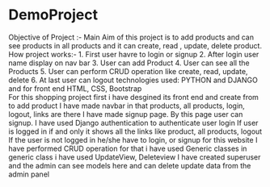 # DemoProject

Objective of Project :- Main Aim of this project is to add products and can see products in all products and it can create, read , update, delete product.
How project works:- 1. First user havre to login or signup
                     2. After login user name display on nav bar 
                     3. User can add Product
                     4. User can see all the Products
                     5. User can perform CRUD operation like create, read, update, delete
                     6. At last user can logout 
technologies used: PYTHON and DJANGO and for front end HTML, CSS, Bootstrap             
For this shopping project first i have desgined its front end and create from to add product
I have made navbar in that products, all products, login, logout, links are there
I have made signup page. By this page user can signup.
I have used Django authentication to authenticate user login
If user is logged in if and only it shows all the links like product, all products, logout
If the user is not logged in he/she have to login, or signup for this website
I have performed CRUD operation for that i have used Generic classes in generic class i have used UpdateView, Deleteview 
I have created superuser and the admin can see models here and can delete update data from the admin panel
